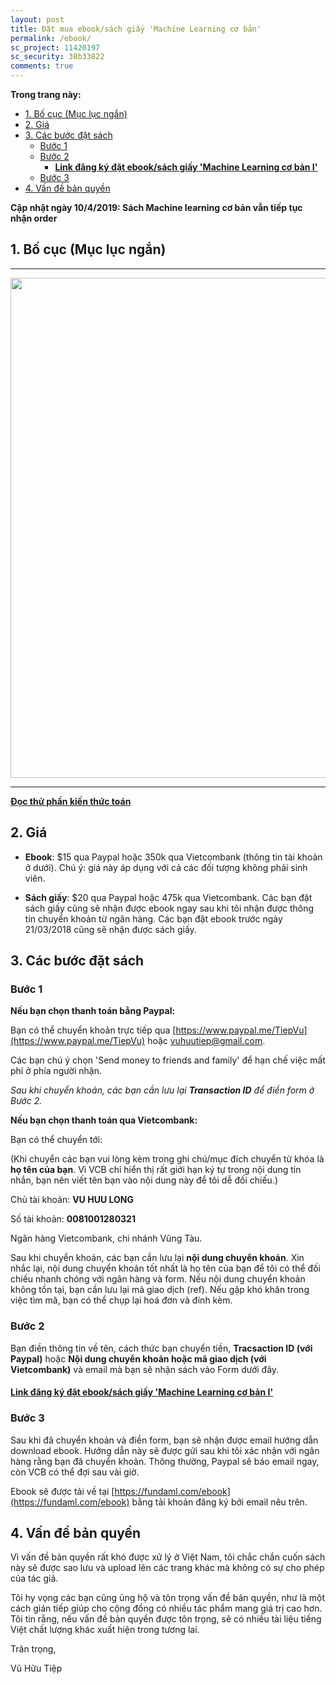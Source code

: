 ```yaml
---
layout: post
title: Đặt mua ebook/sách giấy 'Machine Learning cơ bản'
permalink: /ebook/
sc_project: 11420197
sc_security: 38b33822
comments: true
---
```



**Trong trang này:**

<!-- MarkdownTOC -->

- [1. Bố cục \(Mục lục ngắn\)](#-bo-cuc-muc-luc-ngan)
- [2. Giá](#-gia)
- [3. Các bước đặt sách](#-cac-buoc-dat-sach)
    - [Bước 1](#buoc-)
    - [Bước 2](#buoc--1)
        - [**Link đăng ký đặt ebook/sách giấy 'Machine Learning cơ bản I'**](#link-dang-ky-dat-ebooksach-giay-machine-learning-co-ban-i)
    - [Bước 3](#buoc--2)
- [4. Vấn đề bản quyền](#-van-de-ban-quyen)

<!-- /MarkdownTOC -->



**Cập nhật ngày 10/4/2019: Sách Machine learning cơ bản vẫn tiếp tục nhận order**

<a name="-bo-cuc-muc-luc-ngan"></a>

## 1. Bố cục (Mục lục ngắn)

<hr>
<div class="imgcap">
<img src ="/images/content.png" align = "center" width = "800">
</div>
<hr>
<a name="-gia"></a>

[**Đọc thử phần kiến thức toán**](https://github.com/tiepvupsu/tiepvupsu.github.io/blob/master/Math_ML.pdf)


<a name="-gia"></a>

## 2. Giá 

* __Ebook__: $15 qua Paypal hoặc 350k qua Vietcombank (thông tin tài khoản ở dưới). Chú ý: giá này áp dụng với cả các đối tượng không phải sinh viên. 

* __Sách giấy__: $20 qua Paypal hoặc 475k qua Vietcombank. Các bạn đặt sách giấy cũng sẽ nhận được ebook ngay sau khi tôi nhận được thông tin chuyển khoản từ ngân hàng. Các bạn đặt ebook trước ngày 21/03/2018 cũng sẽ nhận được sách giấy. 



<a name="-cac-buoc-dat-sach"></a>

## 3. Các bước đặt sách

<a name="buoc-"></a>

### Bước 1
**Nếu bạn chọn thanh toán bằng Paypal:**

Bạn có thể chuyển khoản trực tiếp qua [https://www.paypal.me/TiepVu](https://www.paypal.me/TiepVu) hoặc vuhuutiep@gmail.com.  

Các bạn chú ý chọn 'Send money to friends and family' để hạn chế việc mất phí ở phía người nhận. 

_Sau khi chuyển khoản, các bạn cần lưu lại **Transaction ID** để điền form ở Bước 2._ 

**Nếu bạn chọn thanh toán qua Vietcombank:**

Bạn có thể chuyển tới:


(Khi chuyển các bạn vui lòng kèm trong ghi chú/mục đích chuyển từ khóa là **họ tên của bạn**. Vì VCB chỉ hiển thị rất giới hạn ký tự trong nội dung tin nhắn, bạn nên viết tên bạn vào nội dung này để tôi dễ đối chiếu.)

Chủ tài khoản: **VU HUU LONG**

Số tài khoản: **0081001280321**

Ngân hàng Vietcombank, chi nhánh Vũng Tàu. 

Sau khi chuyển khoản, các bạn cần lưu lại **nội dung chuyển khoản**. Xin nhắc lại, nội dung chuyển khoản tốt nhất là họ tên của bạn để tôi có thể đối chiếu nhanh chóng với ngân hàng và form. Nếu nội dung chuyển khoản không tồn tại, bạn cần lưu lại mã giao dịch (ref). Nếu gặp khó khăn trong việc tìm mã, bạn có thể chụp lại hoá đơn và đính kèm.

<a name="buoc--1"></a>

### Bước 2
Bạn điền thông tin về tên, cách thức bạn chuyển tiền, **Tracsaction ID (với Paypal)** hoặc **Nội dung chuyển khoản hoặc mã giao dịch (với Vietcombank)** và email mà bạn sẽ nhận sách vào Form dưới đây. 

<a name="link-dang-ky-dat-ebooksach-giay-machine-learning-co-ban-i"></a>

#### [**Link đăng ký đặt ebook/sách giấy 'Machine Learning cơ bản I'**](https://docs.google.com/forms/d/e/1FAIpQLSfARljrCOACDPav1QGmiFrk4-QURoQSooQzPneGHcybMvtc3A/viewform?c=0&w=1)


<a name="buoc--2"></a>

### Bước 3
Sau khi đã chuyển khoản và điền form, bạn sẽ nhận được email hướng dẫn download ebook. Hướng dẫn này sẽ được gửi sau khi tôi xác nhận với ngân hàng rằng bạn đã chuyển khoản. Thông thường, Paypal sẽ báo email ngay, còn VCB có thể đợi sau vài giờ. 

Ebook sẽ được tải về tại [https://fundaml.com/ebook](https://fundaml.com/ebook) bằng tải khoản đăng ký bởi email nêu trên.



<a name="-van-de-ban-quyen"></a>

## 4. Vấn đề bản quyền 

Vì vấn đề bản quyền rất khó được xử lý ở Việt Nam, tôi chắc chắn cuốn sách này sẽ được sao lưu và upload lên các trang khác mà không có sự cho phép của tác giả. 

Tôi hy vọng các bạn cũng ủng hộ và tôn trọng vấn đề bản quyền, như là một cách gián tiếp giúp cho cộng đồng có nhiều tác phẩm mang giá trị cao hơn. Tôi tin rằng, nếu vấn đề bản quyền được tôn trọng, sẽ có nhiều tài liệu tiếng Việt chất lượng khác xuất hiện trong tương lai. 

Trân trọng, 

Vũ Hữu Tiệp 











